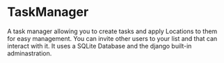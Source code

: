 # TaskManager
A task manager allowing you to create tasks and apply Locations to them for easy management. You can invite other users to your list and that can interact with it.
It uses a SQLite Database and the django built-in adminastration.
